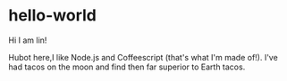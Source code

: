 # hello-world

Hi I am lin!

Hubot here,I like Node.js and Coffeescript (that's what I'm made of!).
I've had tacos on the moon and find then far superior to Earth tacos.
